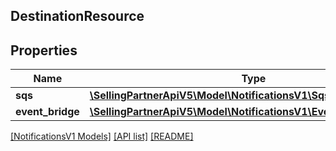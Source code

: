 ## DestinationResource

## Properties

Name | Type | Description | Notes
------------ | ------------- | ------------- | -------------
**sqs** | [**\SellingPartnerApiV5\Model\NotificationsV1\SqsResource**](SqsResource.md) |  | [optional]
**event_bridge** | [**\SellingPartnerApiV5\Model\NotificationsV1\EventBridgeResource**](EventBridgeResource.md) |  | [optional]

[[NotificationsV1 Models]](../) [[API list]](../../Api) [[README]](../../../README.md)
